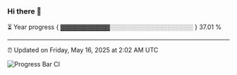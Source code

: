 ### Hi there 👋

⏳ Year progress { ▓▓▓▓▓▓▓▓▓▓▓░░░░░░░░░░░░░░░░░░░ } 37.01 %

---

⏰ Updated on Friday, May 16, 2025 at 2:02 AM UTC

![Progress Bar CI](https://github.com/arthurbuhl/arthurbuhl/workflows/Progress%20Bar%20CI/badge.svg)
